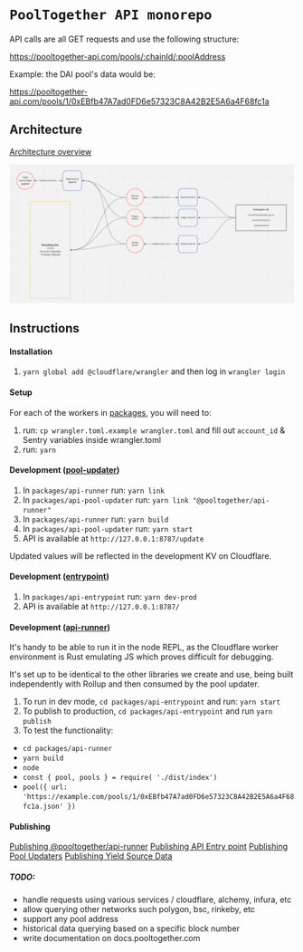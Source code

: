 # `PoolTogether API monorepo`

API calls are all GET requests and use the following structure:

https://pooltogether-api.com/pools/:chainId/:poolAddress

Example: the DAI pool's data would be:

https://pooltogether-api.com/pools/1/0xEBfb47A7ad0FD6e57323C8A42B2E5A6a4F68fc1a

## Architecture

[Architecture overview](https://miro.com/app/board/o9J_l8uMoQg=/)

![Architecture overview](architecture-overview.png)

## Instructions

#### Installation

1. `yarn global add @cloudflare/wrangler` and then log in `wrangler login`

#### Setup

For each of the workers in [packages](./packages), you will need to:

1. run: `cp wrangler.toml.example wrangler.toml` and fill out `account_id` & Sentry variables inside wrangler.toml
2. run: `yarn`

#### Development ([pool-updater](./packages/api-pool-updater/README.md))

1. In `packages/api-runner` run: `yarn link`
2. In `packages/api-pool-updater` run: `yarn link "@pooltogether/api-runner"`
3. In `packages/api-runner` run: `yarn build`
4. In `packages/api-pool-updater` run: `yarn start`
5. API is available at `http://127.0.0.1:8787/update`

Updated values will be reflected in the development KV on Cloudflare.

#### Development ([entrypoint](./packages/api-entrypoint/README.md))

1. In `packages/api-entrypoint` run: `yarn dev-prod`
2. API is available at `http://127.0.0.1:8787/`

#### Development ([api-runner](./packages/api-runner/README.md))

It's handy to be able to run it in the node REPL, as the Cloudflare worker environment is Rust emulating JS which proves difficult for debugging.

It's set up to be identical to the other libraries we create and use, being built independently with Rollup and then consumed by the pool updater.

1. To run in dev mode, `cd packages/api-entrypoint` and run: `yarn start`
2. To publish to production, `cd packages/api-entrypoint` and run `yarn publish`
3. To test the functionality:

- `cd packages/api-runner`
- `yarn build`
- `node`
- `const { pool, pools } = require( './dist/index')`
- `pool({ url: 'https://example.com/pools/1/0xEBfb47A7ad0FD6e57323C8A42B2E5A6a4F68fc1a.json' })`

#### Publishing

[Publishing @pooltogether/api-runner](./packages/api-runner/README.md)
[Publishing API Entry point](./packages/api-entrypoint/README.md#deploying)
[Publishing Pool Updaters](./packages/api-pool-updater/README.md#deploying-a-single-network)
[Publishing Yield Source Data](./packages/api-pool-updater/README.md#deploying)

##### TODO:

- handle requests using various services / cloudflare, alchemy, infura, etc
- allow querying other networks such polygon, bsc, rinkeby, etc
- support any pool address
- historical data querying based on a specific block number
- write documentation on docs.pooltogether.com
